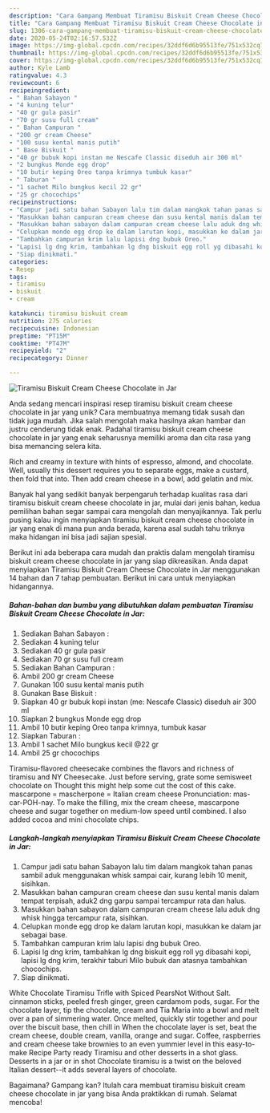 ```yaml
---
description: "Cara Gampang Membuat Tiramisu Biskuit Cream Cheese Chocolate in Jar yang Bikin Ngiler"
title: "Cara Gampang Membuat Tiramisu Biskuit Cream Cheese Chocolate in Jar yang Bikin Ngiler"
slug: 1306-cara-gampang-membuat-tiramisu-biskuit-cream-cheese-chocolate-in-jar-yang-bikin-ngiler
date: 2020-05-24T02:16:57.532Z
image: https://img-global.cpcdn.com/recipes/32ddf6d6b95513fe/751x532cq70/tiramisu-biskuit-cream-cheese-chocolate-in-jar-foto-resep-utama.jpg
thumbnail: https://img-global.cpcdn.com/recipes/32ddf6d6b95513fe/751x532cq70/tiramisu-biskuit-cream-cheese-chocolate-in-jar-foto-resep-utama.jpg
cover: https://img-global.cpcdn.com/recipes/32ddf6d6b95513fe/751x532cq70/tiramisu-biskuit-cream-cheese-chocolate-in-jar-foto-resep-utama.jpg
author: Kyle Lamb
ratingvalue: 4.3
reviewcount: 6
recipeingredient:
- " Bahan Sabayon "
- "4 kuning telur"
- "40 gr gula pasir"
- "70 gr susu full cream"
- " Bahan Campuran "
- "200 gr cream Cheese"
- "100 susu kental manis putih"
- " Base Biskuit "
- "40 gr bubuk kopi instan me Nescafe Classic diseduh air 300 ml"
- "2 bungkus Monde egg drop"
- "10 butir keping Oreo tanpa krimnya tumbuk kasar"
- " Taburan "
- "1 sachet Milo bungkus kecil 22 gr"
- "25 gr chocochips"
recipeinstructions:
- "Campur jadi satu bahan Sabayon lalu tim dalam mangkok tahan panas sambil aduk menggunakan whisk sampai cair, kurang lebih 10 menit, sisihkan."
- "Masukkan bahan campuran cream cheese dan susu kental manis dalam tempat terpisah, aduk2 dng garpu sampai tercampur rata dan halus."
- "Masukkan bahan sabayon dalam campuran cream cheese lalu aduk dng whisk hingga tercampur rata, sisihkan."
- "Celupkan monde egg drop ke dalam larutan kopi, masukkan ke dalam jar sebagai base."
- "Tambahkan campuran krim lalu lapisi dng bubuk Oreo."
- "Lapisi lg dng krim, tambahkan lg dng biskuit egg roll yg dibasahi kopi, lapisi lg dng krim, terakhir taburi Milo bubuk dan atasnya tambahkan chocochips."
- "Siap dinikmati."
categories:
- Resep
tags:
- tiramisu
- biskuit
- cream

katakunci: tiramisu biskuit cream 
nutrition: 275 calories
recipecuisine: Indonesian
preptime: "PT15M"
cooktime: "PT47M"
recipeyield: "2"
recipecategory: Dinner

---
```



![Tiramisu Biskuit Cream Cheese Chocolate in Jar](https://img-global.cpcdn.com/recipes/32ddf6d6b95513fe/751x532cq70/tiramisu-biskuit-cream-cheese-chocolate-in-jar-foto-resep-utama.jpg)

Anda sedang mencari inspirasi resep tiramisu biskuit cream cheese chocolate in jar yang unik? Cara membuatnya memang tidak susah dan tidak juga mudah. Jika salah mengolah maka hasilnya akan hambar dan justru cenderung tidak enak. Padahal tiramisu biskuit cream cheese chocolate in jar yang enak seharusnya memiliki aroma dan cita rasa yang bisa memancing selera kita.

Rich and creamy in texture with hints of espresso, almond, and chocolate. Well, usually this dessert requires you to separate eggs, make a custard, then fold that into. Then add cream cheese in a bowl, add gelatin and mix.

Banyak hal yang sedikit banyak berpengaruh terhadap kualitas rasa dari tiramisu biskuit cream cheese chocolate in jar, mulai dari jenis bahan, kedua pemilihan bahan segar sampai cara mengolah dan menyajikannya. Tak perlu pusing kalau ingin menyiapkan tiramisu biskuit cream cheese chocolate in jar yang enak di mana pun anda berada, karena asal sudah tahu triknya maka hidangan ini bisa jadi sajian spesial.


Berikut ini ada beberapa cara mudah dan praktis dalam mengolah tiramisu biskuit cream cheese chocolate in jar yang siap dikreasikan. Anda dapat menyiapkan Tiramisu Biskuit Cream Cheese Chocolate in Jar menggunakan 14 bahan dan 7 tahap pembuatan. Berikut ini cara untuk menyiapkan hidangannya.

<!--inarticleads1-->

##### Bahan-bahan dan bumbu yang dibutuhkan dalam pembuatan Tiramisu Biskuit Cream Cheese Chocolate in Jar:

1. Sediakan  Bahan Sabayon :
1. Sediakan 4 kuning telur
1. Sediakan 40 gr gula pasir
1. Sediakan 70 gr susu full cream
1. Sediakan  Bahan Campuran :
1. Ambil 200 gr cream Cheese
1. Gunakan 100 susu kental manis putih
1. Gunakan  Base Biskuit :
1. Siapkan 40 gr bubuk kopi instan (me: Nescafe Classic) diseduh air 300 ml
1. Siapkan 2 bungkus Monde egg drop
1. Ambil 10 butir keping Oreo tanpa krimnya, tumbuk kasar
1. Siapkan  Taburan :
1. Ambil 1 sachet Milo bungkus kecil @22 gr
1. Ambil 25 gr chocochips


Tiramisu-flavored cheesecake combines the flavors and richness of tiramisu and NY Cheesecake. Just before serving, grate some semisweet chocolate on Thought this might help some cut the cost of this cake. mascarpone = mascherpone = Italian cream cheese Pronunciation: mas-car-POH-nay. To make the filling, mix the cream cheese, mascarpone cheese and sugar together on medium-low speed until combined. I also added cocoa and mini chocolate chips. 

<!--inarticleads2-->

##### Langkah-langkah menyiapkan Tiramisu Biskuit Cream Cheese Chocolate in Jar:

1. Campur jadi satu bahan Sabayon lalu tim dalam mangkok tahan panas sambil aduk menggunakan whisk sampai cair, kurang lebih 10 menit, sisihkan.
1. Masukkan bahan campuran cream cheese dan susu kental manis dalam tempat terpisah, aduk2 dng garpu sampai tercampur rata dan halus.
1. Masukkan bahan sabayon dalam campuran cream cheese lalu aduk dng whisk hingga tercampur rata, sisihkan.
1. Celupkan monde egg drop ke dalam larutan kopi, masukkan ke dalam jar sebagai base.
1. Tambahkan campuran krim lalu lapisi dng bubuk Oreo.
1. Lapisi lg dng krim, tambahkan lg dng biskuit egg roll yg dibasahi kopi, lapisi lg dng krim, terakhir taburi Milo bubuk dan atasnya tambahkan chocochips.
1. Siap dinikmati.


White Chocolate Tiramisu Trifle with Spiced PearsNot Without Salt. cinnamon sticks, peeled fresh ginger, green cardamom pods, sugar. For the chocolate layer, tip the chocolate, cream and Tia Maria into a bowl and melt over a pan of simmering water. Once melted, quickly stir together and pour over the biscuit base, then chill in When the chocolate layer is set, beat the cream cheese, double cream, vanilla, orange and sugar. Coffee, raspberries and cream cheese take brownies to an even yummier level in this easy-to-make Recipe Party ready Tiramisu and other desserts in a shot glass. Desserts in a jar or in shot Chocolate tiramisu is a twist on the beloved Italian dessert--it adds several layers of chocolate. 

Bagaimana? Gampang kan? Itulah cara membuat tiramisu biskuit cream cheese chocolate in jar yang bisa Anda praktikkan di rumah. Selamat mencoba!

